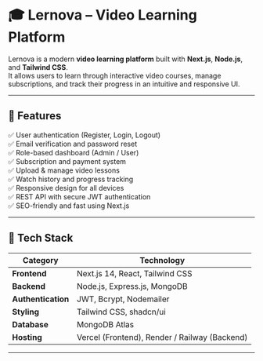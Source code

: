 # 🎓 Lernova – Video Learning Platform

Lernova is a modern **video learning platform** built with **Next.js**, **Node.js**, and **Tailwind CSS**.  
It allows users to learn through interactive video courses, manage subscriptions, and track their progress in an intuitive and responsive UI.

---

## 🚀 Features

✅ User authentication (Register, Login, Logout)  
✅ Email verification and password reset  
✅ Role-based dashboard (Admin / User)  
✅ Subscription and payment system  
✅ Upload & manage video lessons  
✅ Watch history and progress tracking  
✅ Responsive design for all devices  
✅ REST API with secure JWT authentication  
✅ SEO-friendly and fast using Next.js

---

## 🧠 Tech Stack

| Category | Technology |
|-----------|-------------|
| **Frontend** | Next.js 14, React, Tailwind CSS |
| **Backend** | Node.js, Express.js, MongoDB |
| **Authentication** | JWT, Bcrypt, Nodemailer |
| **Styling** | Tailwind CSS, shadcn/ui |
| **Database** | MongoDB Atlas |
| **Hosting** | Vercel (Frontend), Render / Railway (Backend) |

---


